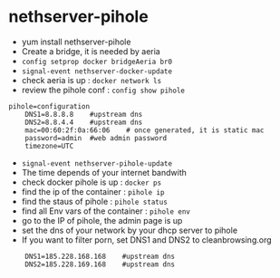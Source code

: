# nethserver-pihole

- yum install nethserver-pihole
- Create a bridge, it is needed by aeria
- `config setprop docker bridgeAeria br0`
- `signal-event nethserver-docker-update`
- check aeria is up : `docker network ls`
- review the pihole conf : `config show pihole`
```
pihole=configuration
    DNS1=8.8.8.8    #upstream dns
    DNS2=8.8.4.4    #upstream dns
    mac=00:60:2f:0a:66:06    # once generated, it is static mac
    password=admin  #web admin password
    timezone=UTC
```
- `signal-event nethserver-pihole-update`
- The time depends of your internet bandwith
- check docker pihole is up : `docker ps`
- find the ip of the container  : `pihole ip`
- find the staus of pihole : `pihole status`
- find all Env vars of the container : `pihole env`
- go to the IP of pihole, the admin page is up
- set the dns of your network by your dhcp server to pihole
- If you want to filter porn, set DNS1 and DNS2 to cleanbrowsing.org

```
    DNS1=185.228.168.168    #upstream dns
    DNS2=185.228.169.168    #upstream dns
```
